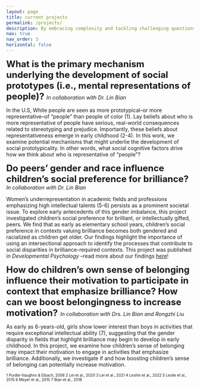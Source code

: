 ```yaml
---
layout: page
title: current projects
permalink: /projects/
description: By embracing complexity and tackling challenging questions, my research paints a more complete picture of social cognitive processes and their outcomes.
nav: true
nav_order: 3
horizontal: false
---
```

<font size="5"> <b> What is the primary mechanism underlying the development of social prototypes (i.e., mental representations of people)? </b></font>
<em>In collaboration with Dr. Lin Bian </em>

In the U.S, White people are seen as more prototypical–or more representative–of “people” than people of color (1). Lay beliefs about who is more representative of people have serious, real-world consequences related to stereotyping and prejudice. Importantly, these beliefs about representativeness emerge in early childhood (2-4). In this work, we examine potential mechanisms that might underlie the development of social prototypicality. In other words, what social cognitive factors drive how we think about who is representative of “people”? 


<font size="5"> <b> Do peers’ gender and race influence children’s social preference for brilliance? </b> </font>
<em>In collaboration with Dr. Lin Bian </em>

Women’s underrepresentation in academic fields and professions emphasizing high intellectual talents (5-6) persists as a prominent societal issue. To explore early antecedents of this gender imbalance, this project investigated children’s social preference for brilliant, or intellectually gifted, peers. We find that as early as elementary school years, children’s social preference in contexts valuing brilliance becomes both gendered and racialized as children get older. Our findings highlight the importance of using an intersectional approach to identify the processes that contribute to social disparities in brilliance-required contexts. This project was published in <em> Developmental Psychology </em>–read more about our findings [here](https://pubmed.ncbi.nlm.nih.gov/39172420/)!


<font size="5">  <b>   How do children’s own sense of belonging influence their motivation to participate in context that emphasize brilliance? How can we boost belongingness to increase motivation?</b> </font>
<em>In collaboration with Drs. Lin Bian and Rongzhi Liu </em>

As early as 6-years-old, girls show lower interest than boys in activities that require exceptional intellectual ability (7), suggesting that the gender disparity in fields that highlight brilliance may begin to develop in early childhood.  In this project, we examine how children’s sense of belonging may impact their motivation to engage in activities that emphasize brilliance. Additionally, we investigate if and how boosting children’s sense of belonging can potentially increase motivation. 


<font size="1">  
1 Purdie-Vaughns & Eibach, 2008
2 Lei et al., 2020
3 Lei et al., 2021
4 Leshin et al., 2022
5 Leslie et al., 2015
6 Meyer et al., 2015
7 Bian et al., 2018
 </font>
